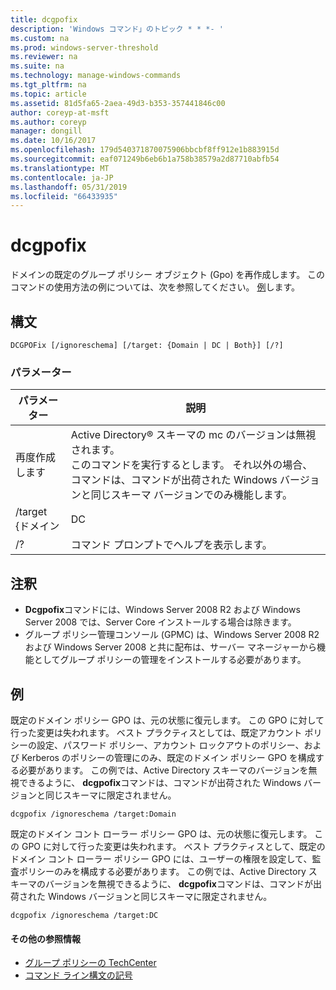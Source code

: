 ```yaml
---
title: dcgpofix
description: 'Windows コマンド」のトピック * * *- '
ms.custom: na
ms.prod: windows-server-threshold
ms.reviewer: na
ms.suite: na
ms.technology: manage-windows-commands
ms.tgt_pltfrm: na
ms.topic: article
ms.assetid: 81d5fa65-2aea-49d3-b353-357441846c00
author: coreyp-at-msft
ms.author: coreyp
manager: dongill
ms.date: 10/16/2017
ms.openlocfilehash: 179d540371870075906bbcbf8ff912e1b883915d
ms.sourcegitcommit: eaf071249b6eb6b1a758b38579a2d87710abfb54
ms.translationtype: MT
ms.contentlocale: ja-JP
ms.lasthandoff: 05/31/2019
ms.locfileid: "66433935"
---
```

# <a name="dcgpofix"></a>dcgpofix



ドメインの既定のグループ ポリシー オブジェクト (Gpo) を再作成します。 このコマンドの使用方法の例については、次を参照してください。 [例](#BKMK_Examples)します。

## <a name="syntax"></a>構文

```
DCGPOFix [/ignoreschema] [/target: {Domain | DC | Both}] [/?]
```

### <a name="parameters"></a>パラメーター

|    パラメーター    |                                                                                                 説明                                                                                                 |
|-----------------|-------------------------------------------------------------------------------------------------------------------------------------------------------------------------------------------------------------|
|  再度作成します  | Active Directory® スキーマの mc のバージョンは無視されます。</br>このコマンドを実行するとします。 それ以外の場合、コマンドは、コマンドが出荷された Windows バージョンと同じスキーマ バージョンでのみ機能します。 |
| /target {ドメイン |                                                                                                     DC                                                                                                      |
|       /?        |                                                                                    コマンド プロンプトでヘルプを表示します。                                                                                     |

## <a name="remarks"></a>注釈

-   **Dcgpofix**コマンドには、Windows Server 2008 R2 および Windows Server 2008 では、Server Core インストールする場合は除きます。
-   グループ ポリシー管理コンソール (GPMC) は、Windows Server 2008 R2 および Windows Server 2008 と共に配布は、サーバー マネージャーから機能としてグループ ポリシーの管理をインストールする必要があります。

## <a name="BKMK_Examples"></a>例

既定のドメイン ポリシー GPO は、元の状態に復元します。 この GPO に対して行った変更は失われます。 ベスト プラクティスとしては、既定アカウント ポリシーの設定、パスワード ポリシー、アカウント ロックアウトのポリシー、および Kerberos のポリシーの管理にのみ、既定のドメイン ポリシー GPO を構成する必要があります。 この例では、Active Directory スキーマのバージョンを無視できるように、 **dcgpofix**コマンドは、コマンドが出荷された Windows バージョンと同じスキーマに限定されません。
```
dcgpofix /ignoreschema /target:Domain
```
既定のドメイン コント ローラー ポリシー GPO は、元の状態に復元します。 この GPO に対して行った変更は失われます。 ベスト プラクティスとして、既定のドメイン コント ローラー ポリシー GPO には、ユーザーの権限を設定して、監査ポリシーのみを構成する必要があります。 この例では、Active Directory スキーマのバージョンを無視できるように、 **dcgpofix**コマンドは、コマンドが出荷された Windows バージョンと同じスキーマに限定されません。
```
dcgpofix /ignoreschema /target:DC
```

#### <a name="additional-references"></a>その他の参照情報

-   [グループ ポリシーの TechCenter](https://go.microsoft.com/fwlink/?LinkID=145531)
-   [コマンド ライン構文の記号](command-line-syntax-key.md)
